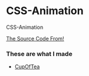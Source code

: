 # CSS-Animation

CSS-Animation

[The Source Code From!](https://www.youtube.com/playlist?list=PL5e68lK9hEzcZLltZrc3NDlKWS3XygchY)

### These are what I made
- [CupOfTea](https://sonwanseo.github.io/CSS-Animation/CupOfTea/)
